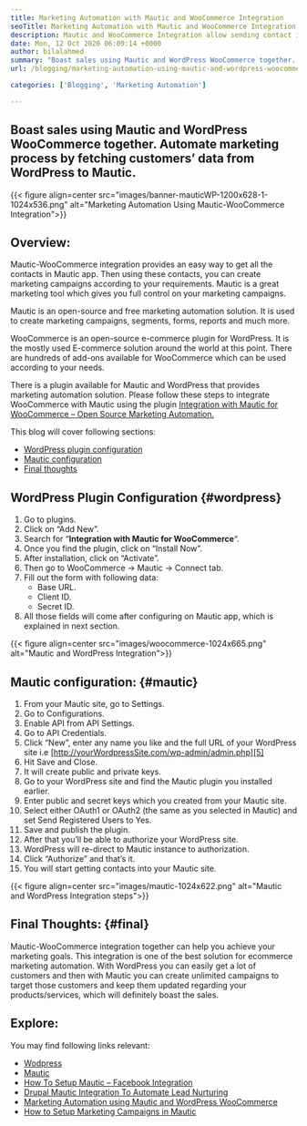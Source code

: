 ```yaml
---
title: Marketing Automation with Mautic and WooCommerce Integration
seoTitle: Marketing Automation with Mautic and WooCommerce Integration
description: Mautic and WooCommerce Integration allow sending contact information from WordPress sites to Mautic. That helps to market products through the Mautic app.
date: Mon, 12 Oct 2020 06:09:14 +0000
author: bilalahmed
summary: "Boast sales using Mautic and WordPress WooCommerce together. Automate marketing process by fetching customers' data from WordPress to Mautic."
url: /blogging/marketing-automation-using-mautic-and-wordpress-woocommerce/

categories: ['Blogging', 'Marketing Automation']

---
```

## Boast sales using Mautic and WordPress WooCommerce together. Automate marketing process by fetching customers’ data from WordPress to Mautic.

{{< figure align=center src="images/banner-mauticWP-1200x628-1-1024x536.png" alt="Marketing Automation Using Mautic-WooCommerce Integration">}}  

## Overview:

Mautic-WooCommerce integration provides an easy way to get all the contacts in Mautic app. Then using these contacts, you can create marketing campaigns according to your requirements. Mautic is a great marketing tool which gives you full control on your marketing campaigns.

Mautic is an open-source and free marketing automation solution. It is used to create marketing campaigns, segments, forms, reports and much more.

WooCommerce is an open-source e-commerce plugin for WordPress. It is the mostly used E-commerce solution around the world at this point. There are hundreds of add-ons available for WooCommerce which can be used according to your needs.

There is a plugin available for Mautic and WordPress that provides marketing automation solution. Please follow these steps to integrate WooCommerce with Mautic using the plugin [Integration with Mautic for WooCommerce – Open Source Marketing Automation.][1]

This blog will cover following sections:

  * [WordPress plugin configuration][2]
  * [Mautic configuration][3]
  * [Final thoughts][4]

## WordPress Plugin Configuration {#wordpress}

  1. Go to plugins.
  2. Click on “Add New”.
  3. Search for “**Integration with Mautic for WooCommerce**“.
  4. Once you find the plugin, click on “Install Now”.
  5. After installation, click on “Activate”.
  6. Then go to WooCommerce -> Mautic -> Connect tab.
  7. Fill out the form with following data:
      * Base URL.
      * Client ID.
      * Secret ID.
  8. All those fields will come after configuring on Mautic app, which is explained in next section.

{{< figure align=center src="images/woocommerce-1024x665.png" alt="Mautic and WordPress Integration">}}  

## Mautic configuration: {#mautic}

  1. From your Mautic site, go to Settings.
  2. Go to Configurations.
  3. Enable API from API Settings.
  4. Go to API Credentials.
  5. Click “New”, enter any name you like and the full URL of your WordPress site i.e [http://yourWordpressSite.com/wp-admin/admin.php][5]
  6. Hit Save and Close.
  7. It will create public and private keys.
  8. Go to your WordPress site and find the Mautic plugin you installed earlier.
  9. Enter public and secret keys which you created from your Mautic site.
 10. Select either OAuth1 or OAuth2 (the same as you selected in Mautic) and set Send Registered Users to Yes.
 11. Save and publish the plugin.
 12. After that you’ll be able to authorize your WordPress site.
 13. WordPress will re-direct to Mautic instance to authorization.
 14. Click “Authorize” and that’s it.
 15. You will start getting contacts into your Mautic site.

{{< figure align=center src="images/mautic-1024x622.png" alt="Mautic and WordPress Integration steps">}}  

## Final Thoughts: {#final}

Mautic-WooCommerce integration together can help you achieve your marketing goals. This integration is one of the best solution for ecommerce marketing automation. With WordPress you can easily get a lot of customers and then with Mautic you can create unlimited campaigns to target those customers and keep them updated regarding your products/services, which will definitely boast the sales.

## Explore:

You may find following links relevant:

  * [Wodpress][6]
  * [Mautic][7]
  * [How To Setup Mautic – Facebook Integration][8]
  * [Drupal Mautic Integration To Automate Lead Nurturing][9]
  * [Marketing Automation using Mautic and WordPress WooCommerce][10]
  * [How to Setup Marketing Campaigns in Mautic][11]

 [1]: https://href.li/?https://wordpress.org/plugins/enhanced-woocommerce-mautic-integration/
 [2]: #wordpress
 [3]: #mautic
 [4]: #final
 [5]: https://href.li/?http://yourWordpressSite.com/wp-admin/admin.php
 [6]: https://products.containerize.com/blogging/wordpress
 [7]: https://products.containerize.com/marketing-automation/mautic
 [8]: https://blog.containerize.com/marketing-automation/how-to-setup-mautic-facebook-integration/

 [9]: https://blog.containerize.com/content-management/drupal-tutorial-automate-lead-growth-with-drupal-mautic/
 [10]: https://blog.containerize.com/blogging/marketing-automation-using-mautic-and-wordpress-woocommerce/

 [11]: https://blog.containerize.com/marketing-automation/how-to-setup-marketing-campaigns-using-mautic-campaign-builder/
